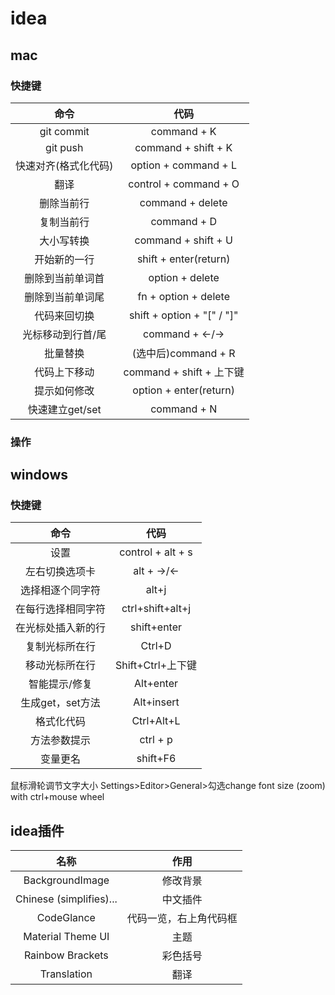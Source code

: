 # idea
## mac
### 快捷键
命令 | 代码
:-:|:-: 
git commit | command + K
git push | command + shift + K
快速对齐(格式化代码) | option + command + L
翻译 | control + command + O
删除当前行 | command + delete
复制当前行 | command + D
大小写转换 | command + shift + U
开始新的一行 | shift + enter(return)
删除到当前单词首 | option + delete
删除到当前单词尾 | fn + option + delete
代码来回切换 | shift + option + "[" / "]"
光标移动到行首/尾 | command + <-/->
批量替换 | (选中后)command + R
代码上下移动 | command + shift + 上下键
提示如何修改 |   option + enter(return)
快速建立get/set |command + N




### 操作


## windows
### 快捷键
命令 | 代码
:-:|:-: 
设置 | control + alt + s
左右切换选项卡 | alt + ->/<-
选择相逐个同字符 | alt+j 
在每行选择相同字符 | ctrl+shift+alt+j
在光标处插入新的行 | shift+enter
复制光标所在行 | Ctrl+D
移动光标所在行 | Shift+Ctrl+上下键 
智能提示/修复 | Alt+enter
生成get，set方法 | Alt+insert
格式化代码 | Ctrl+Alt+L
方法参数提示 | ctrl + p
变量更名 | shift+F6


鼠标滑轮调节文字大小
Settings>Editor>General>勾选change font size (zoom) with ctrl+mouse wheel

## idea插件
名称     |  作用
:-: | :-:
BackgroundImage  |    修改背景
Chinese (simplifies)...|   中文插件
CodeGlance |  代码一览，右上角代码框
Material Theme UI |   主题
Rainbow Brackets |  彩色括号
Translation |  翻译







